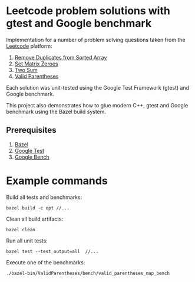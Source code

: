 # Leetcode problem solutions with gtest and Google benchmark

Implementation for a number of problem solving questions taken from the [Leetcode](https://leetcode.com) platform:
1. [Remove Duplicates from Sorted Array](https://leetcode.com/problems/remove-duplicates-from-sorted-array/)
2. [Set Matrix Zeroes](https://leetcode.com/problems/set-matrix-zeroes/)
3. [Two Sum](https://leetcode.com/problems/two-sum/)
4. [Valid Parentheses](https://leetcode.com/problems/valid-parentheses/)

Each solution was unit-tested using the Google Test Framework (gtest) and Google benchmark.

This project also demonstrates how to glue modern C++, gtest and Google benchmark using the Bazel build system.

## Prerequisites
1. [Bazel](https://github.com/bazelbuild/bazel)
2. [Google Test](https://github.com/google/googletest)
3. [Google Bench](https://github.com/google/benchmark)


# Example commands

Build all tests and benchmarks:
```
bazel build -c opt //...
```

Clean all build artifacts:
```
bazel clean
```

Run all unit tests:
```
bazel test --test_output=all  //...
```

Execute one of the benchmarks:
```
./bazel-bin/ValidParentheses/bench/valid_parentheses_map_bench
```